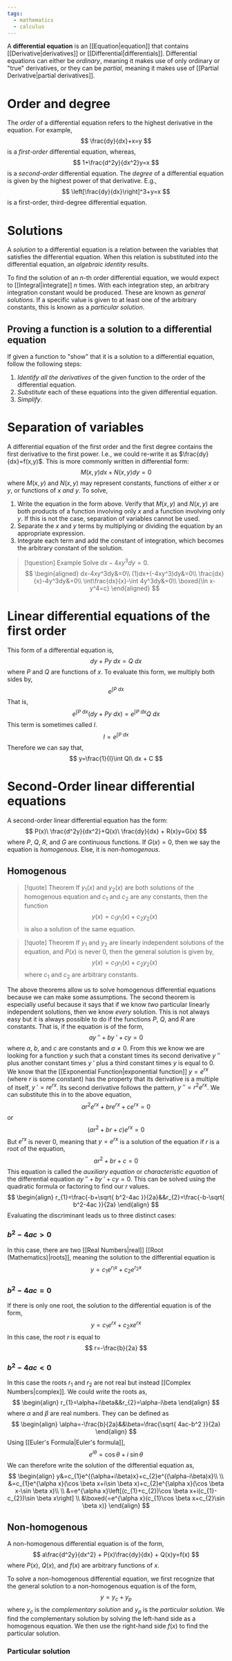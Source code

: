 ```yaml
---
tags:
  - mathematics
  - calculus
---
```

A **differential equation** is an [[Equation|equation]] that contains [[Derivative|derivatives]] or [[Differential|differentials]]. Differential equations can either be *ordinary*, meaning it makes use of only ordinary or "true" derivatives, or they can be *partial*, meaning it makes use of [[Partial Derivative|partial derivatives]]. 
# Order and degree
The *order* of a differential equation refers to the highest derivative in the equation. For example,
$$
\frac{dy}{dx}+x=y
$$
is a *first-order* differential equation, whereas,
$$
1+\frac{d^2y}{dx^2}y=x
$$
is a *second-order* differential equation. The *degree* of a differential equation is given by the highest power of that derivative. E.g.,
$$
\left[\frac{dy}{dx}\right]^3+y=x
$$
is a first-order, third-degree differential equation.
# Solutions
A *solution* to a differential equation is a relation between the variables that satisfies the differential equation. When this relation is substituted into the differential equation, an *algebraic identity* results.

To find the solution of an $n$-th order differential equation, we would expect to [[Integral|integrate]] $n$ times. With each integration step, an arbitrary integration constant would be produced. These are known as *general solutions*. If a specific value is given to at least one of the arbitrary constants, this is known as a *particular solution*.
## Proving a function is a solution to a differential equation
If given a function to "show" that it is a solution to a differential equation, follow the following steps:
1. *Identify all the derivatives* of the given function to the order of the differential equation.
2. *Substitute* each of these equations into the given differential equation.
3. *Simplify*.
# Separation of variables
A differential equation of the first order and the first degree contains the first derivative to the first power. I.e., we could re-write it as $\frac{dy}{dx}=f(x,y)$. This is more commonly written in differential form:
$$
M(x,y)dx+N(x,y)dy=0
$$
where $M(x,y)$ and $N(x,y)$ may represent constants, functions of either $x$ or $y$, or functions of $x$ *and* $y$.  To solve,
1. Write the equation in the form above. Verify that $M(x,y)$ and $N(x,y)$ are both products of a function involving only $x$ and a function involving only $y$. If this is not the case, separation of variables cannot be used.
2. Separate the $x$ and $y$ terms by multiplying or dividing the equation by an appropriate expression.
3. Integrate each term and add the constant of integration, which becomes the arbitrary constant of the solution.

>[!question] Example
>Solve $dx-4xy^3dy=0$.
>$$
>\begin{aligned}
>dx-4xy^3dy&=0\\
>(1)dx+(-4xy^3)dy&=0\\
>\frac{dx}{x}-4y^3dy&=0\\
>\int\frac{dx}{x}-\int 4y^3dy&=0\\
>\boxed{\ln x-y^4=c}
>\end{aligned}
>$$
# Linear differential equations of the first order
This form of a differential equation is,
$$
dy+Py\ dx=Q\ dx
$$
where $P$ and $Q$ are functions of $x$. To evaluate this form, we multiply both sides by,
$$
e^{\int P\ dx}
$$
That is,
$$
e^{\int P\ dx}(dy + Py\ dx)=e^{\int P\ dx}Q\ dx
$$
This term is sometimes called $I$.
$$
I=e^{\int P\ dx}
$$
Therefore we can say that,
$$
y=\frac{1}{I}\int QI\ dx + C
$$
# Second-Order linear differential equations
A second-order linear differential equation has the form:
$$
P(x)\ \frac{d^2y}{dx^2}+Q(x)\ \frac{dy}{dx} + R(x)y=G(x)
$$
where $P$, $Q$, $R$, and $G$ are continuous functions. If $G(x)=0$, then we say the equation is *homogenous*. Else, it is *non-homogenous*.
## Homogenous
> [!quote] Theorem
> If $y_{1}(x)$ and $y_{2}(x)$ are both solutions of the homogenous equation and $c_{1}$ and $c_{2}$ are any constants, then the function
> $$
> y(x)=c_{1}y_{1}(x)+c_{2}y_{2}(x)
> $$
> is also a solution of the same equation.

>[!quote] Theorem
>If $y_{1}$ and $y_{2}$ are linearly independent solutions of the equation, and $P(x)$ is never $0$, then the general solution is given by,
>$$
>y(x)=c_{1}y_{1}(x)+c_{2}y_{2}(x)
>$$
>where $c_{1}$ and $c_{2}$ are arbitrary constants.

The above theorems allow us to solve homogenous differential equations because we can make some assumptions. The second theorem is especially useful because it says that if we know *two* particular linearly independent solutions, then we know *every* solution. This is not always easy but it is always possible to do if the functions $P$, $Q$, and $R$ are constants. That is, if the equation is of the form,
$$
ay\ ''+by\ '+cy=0
$$
where $a$, $b$, and $c$ are constants and $a\neq 0$. From this we know we are looking for a function $y$ such that a constant times its second derivative $y\ ''$ plus another constant times $y\ '$ plus a third constant times $y$ is equal to $0$. We know that the [[Exponential Function|exponential function]] $y=e^{rx}$ (where $r$ is some constant) has the property that its derivative is a multiple of itself, $y\ '=re^{rx}$. Its second derivative follows the pattern, $y\ ''=r^2e^{rx}$. We can substitute this in to the above equation,
$$
ar^2e^{rx}+bre^{rx}+ce^{rx}=0
$$
or
$$
(ar^2+br+c)e^{rx}=0
$$
But $e^{rx}$ is never $0$, meaning that $y=e^{rx}$ is a solution of the equation if $r$ is a root of the equation,
$$
ar^2+br+c=0
$$
This equation is called the *auxiliary equation* or *characteristic equation* of the differential equation $ay\ ''+by\ '+cy=0$. This can be solved using the quadratic formula or factoring to find our $r$ values. 
$$
\begin{align}
r_{1}=\frac{-b+\sqrt{ b^2-4ac }}{2a}&&r_{2}=\frac{-b-\sqrt{ b^2-4ac }}{2a}
\end{align}
$$
Evaluating the discriminant leads us to three distinct cases:
### $b^2-4ac>0$
In this case, there are two [[Real Numbers|real]] [[Root (Mathematics)|roots]], meaning the solution to the differential equation is
$$
y=c_{1}e^{r_{1}x}+c_{2}e^{r_{2}x}
$$
### $b^2-4ac=0$
If there is only one root, the solution to the differential equation is of the form,
$$
y=c_{1}e^{rx}+c_{2}xe^{rx}
$$
In this case, the root $r$ is equal to
$$
r=-\frac{b}{2a}
$$
### $b^2-4ac<0$
In this case the roots $r_{1}$ and $r_{2}$ are not real but instead [[Complex Numbers|complex]]. We could write the roots as,
$$
\begin{align}
r_{1}=\alpha+i\beta&&r_{2}=\alpha-i\beta
\end{align}
$$
where $\alpha$ and $\beta$ are real numbers. They can be defined as
$$
\begin{align}
\alpha=-\frac{b}{2a}&&\beta=\frac{\sqrt{ 4ac-b^2 }}{2a}
\end{align}
$$
Using [[Euler's Formula|Euler's formula]],
$$
e^{i\theta}=\cos \theta+i\ \sin \theta
$$
We can therefore write the solution of the differential equation as,
$$
\begin{align}
y&=c_{1}e^{(\alpha+i\beta)x}+c_{2}e^{(\alpha-i\beta)x}\\ \\
&=c_{1}e^{\alpha x}(\cos \beta x+i\sin \beta x)+c_{2}e^{\alpha x}(\cos \beta x-\sin \beta x)\\ \\
&=e^{\alpha x}\left[(c_{1}+c_{2})\cos \beta x+i(c_{1}-c_{2})\sin \beta x\right] \\
&\boxed{=e^{\alpha x}(c_{1}\cos \beta x+c_{2}\sin \beta x)}
\end{align}
$$
## Non-homogenous
A non-homogenous differential equation is of the form,
$$
a\frac{d^2y}{dx^2} + P(x)\frac{dy}{dx} + Q(x)y=f(x)
$$
where $P(x)$, $Q(x)$, and $f(x)$ are arbitrary functions of $x$.

To solve a non-homogenous differential equation, we first recognize that the general solution to a non-homogenous equation is of the form,
$$
y=y_{c}+y_{p}
$$
where $y_{c}$ is the *complementary solution* and $y_{p}$ is the *particular solution*. We find the complementary solution by solving the left-hand side as a homogenous equation. We then use the right-hand side $f(x)$ to find the particular solution.
### Particular solution
